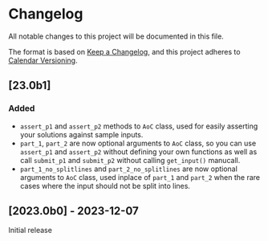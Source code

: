 # Changelog

All notable changes to this project will be documented in this file.

The format is based on [Keep a Changelog](https://keepachangelog.com/en/1.1.0/),
and this project adheres to [Calendar Versioning](https://calver.org).

## [23.0b1]

### Added

 * `assert_p1` and `assert_p2` methods to `AoC` class, used for easily asserting your solutions against sample inputs.
 * `part_1`, `part_2` are now optional arguments to `AoC` class, so you can use `assert_p1` and `assert_p2` without defining your own functions as well as call `submit_p1` and `submit_p2` without calling `get_input()` manucall.
 * `part_1_no_splitlines` and `part_2_no_splitlines` are now optional arguments to `AoC` class, used inplace of `part_1` and `part_2` when the rare cases where the input should not be split into lines.


## [2023.0b0] - 2023-12-07

Initial release

